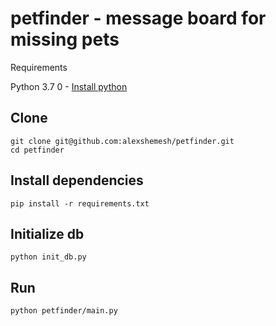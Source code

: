 # petfinder - message board for missing pets

Requirements

Python 3.7 0 - [Install python](https://www.python.org/downloads/)

## Clone
```
git clone git@github.com:alexshemesh/petfinder.git
cd petfinder
```

## Install dependencies
```
pip install -r requirements.txt
```

## Initialize db
```
python init_db.py
```
## Run
```
python petfinder/main.py
```